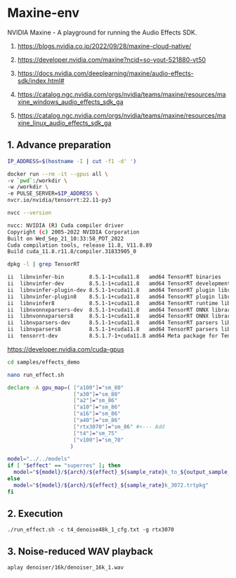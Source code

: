 # Maxine-env
NVIDIA Maxine - A playground for running the Audio Effects SDK.

1. https://blogs.nvidia.co.jp/2022/09/28/maxine-cloud-native/

2. https://developer.nvidia.com/maxine?ncid=so-yout-521880-vt50

3. https://docs.nvidia.com/deeplearning/maxine/audio-effects-sdk/index.html#

4. https://catalog.ngc.nvidia.com/orgs/nvidia/teams/maxine/resources/maxine_windows_audio_effects_sdk_ga

5. https://catalog.ngc.nvidia.com/orgs/nvidia/teams/maxine/resources/maxine_linux_audio_effects_sdk_ga

## 1. Advance preparation

```bash
IP_ADDRESS=$(hostname -I | cut -f1 -d' ')

docker run --rm -it --gpus all \
-v `pwd`:/workdir \
-w /workdir \
-e PULSE_SERVER=$IP_ADDRESS \
nvcr.io/nvidia/tensorrt:22.11-py3

nvcc --version

nvcc: NVIDIA (R) Cuda compiler driver
Copyright (c) 2005-2022 NVIDIA Corporation
Built on Wed_Sep_21_10:33:58_PDT_2022
Cuda compilation tools, release 11.8, V11.8.89
Build cuda_11.8.r11.8/compiler.31833905_0

dpkg -l | grep TensorRT

ii  libnvinfer-bin        8.5.1-1+cuda11.8   amd64 TensorRT binaries
ii  libnvinfer-dev        8.5.1-1+cuda11.8   amd64 TensorRT development libraries and headers
ii  libnvinfer-plugin-dev 8.5.1-1+cuda11.8   amd64 TensorRT plugin libraries
ii  libnvinfer-plugin8    8.5.1-1+cuda11.8   amd64 TensorRT plugin libraries
ii  libnvinfer8           8.5.1-1+cuda11.8   amd64 TensorRT runtime libraries
ii  libnvonnxparsers-dev  8.5.1-1+cuda11.8   amd64 TensorRT ONNX libraries
ii  libnvonnxparsers8     8.5.1-1+cuda11.8   amd64 TensorRT ONNX libraries
ii  libnvparsers-dev      8.5.1-1+cuda11.8   amd64 TensorRT parsers libraries
ii  libnvparsers8         8.5.1-1+cuda11.8   amd64 TensorRT parsers libraries
ii  tensorrt-dev          8.5.1.7-1+cuda11.8 amd64 Meta package for TensorRT development libraries
```

https://developer.nvidia.com/cuda-gpus


```bash
cd samples/effects_demo

nano run_effect.sh
```
```sh
declare -A gpu_map=( ["a100"]="sm_80"
                     ["a30"]="sm_80"
                     ["a2"]="sm_86"
                     ["a10"]="sm_86"
                     ["a16"]="sm_86"
                     ["a40"]="sm_86"
                     ["rtx3070"]="sm_86" #<--- Add
                     ["t4"]="sm_75"
                     ["v100"]="sm_70"
                    )

model="../../models"
if [ "$effect" == "superres" ]; then
  model="${model}/${arch}/${effect}_${sample_rate}k_to_${output_sample_rate}k.trtpkg"
else
  model="${model}/${arch}/${effect}_${sample_rate}k_3072.trtpkg"
fi
```

## 2. Execution
```
./run_effect.sh -c t4_denoise48k_1_cfg.txt -g rtx3070
```

## 3. Noise-reduced WAV playback
```
aplay denoiser/16k/denoiser_16k_1.wav
```
